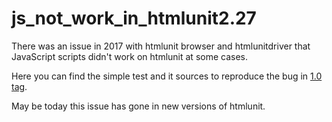 # js_not_work_in_htmlunit2.27
There was an issue in 2017 with htmlunit browser and htmlunitdriver that JavaScript scripts didn't work on htmlunit at some cases.

Here you can find the simple test and it sources to reproduce the bug in [1.0 tag](https://github.com/aleksandr-kotlyar/js_not_work_in_htmlunit2.27/releases/tag/1.0).

May be today this issue has gone in new versions of htmlunit.
